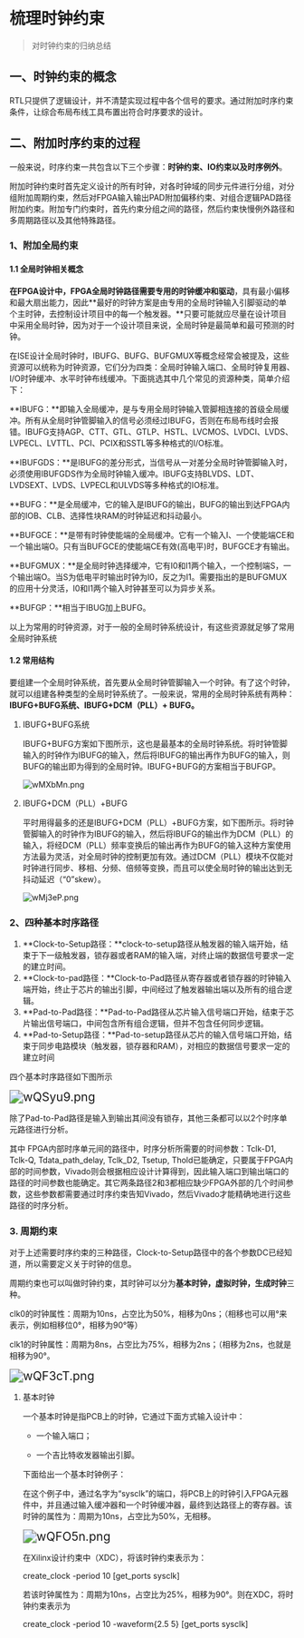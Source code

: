 # 梳理时钟约束

> 对时钟约束的归纳总结

## 一、时钟约束的概念

RTL只提供了逻辑设计，并不清楚实现过程中各个信号的要求。通过附加时序约束条件，让综合布局布线工具布置出符合时序要求的设计。

## 二、附加时序约束的过程

一般来说，时序约束一共包含以下三个步骤：**时钟约束、IO约束以及时序例外**。

附加时钟约束时首先定义设计的所有时钟，对各时钟域的同步元件进行分组，对分组附加周期约束，然后对FPGA输入输出PAD附加偏移约束、对组合逻辑PAD路径附加约束。附加专门约束时，首先约束分组之间的路径，然后约束快慢例外路径和多周期路径以及其他特殊路径。

### 1、附加全局约束

#### 1.1 全局时钟相关概念

**在FPGA设计中，FPGA全局时钟路径需要专用的时钟缓冲和驱动**，具有最小偏移和最大扇出能力，因此**最好的时钟方案是由专用的全局时钟输入引脚驱动的单个主时钟，去控制设计项目中的每一个触发器。**只要可能就应尽量在设计项目中采用全局时钟，因为对于一个设计项目来说，全局时钟是最简单和最可预测的时钟。

在ISE设计全局时钟时，IBUFG、BUFG、BUFGMUX等概念经常会被提及，这些资源可以统称为时钟资源，它们分为四类：全局时钟输入端口、全局时钟复用器、I/O时钟缓冲、水平时钟布线缓冲。下面挑选其中几个常见的资源种类，简单介绍下：

**IBUFG：**即输入全局缓冲，是与专用全局时钟输入管脚相连接的首级全局缓冲。所有从全局时钟管脚输入的信号必须经过IBUFG，否则在布局布线时会报错。IBUFG支持AGP、CTT、GTL、GTLP、HSTL、LVCMOS、LVDCI、LVDS、LVPECL、LVTTL、PCI、PCIX和SSTL等多种格式的I/O标准。

**IBUFGDS：**是IBUFG的差分形式，当信号从一对差分全局时钟管脚输入时，必须使用IBUFGDS作为全局时钟输入缓冲。IBUFG支持BLVDS、LDT、LVDSEXT、LVDS、LVPECL和ULVDS等多种格式的IO标准。

**BUFG：**是全局缓冲，它的输入是IBUFG的输出，BUFG的输出到达FPGA内部的IOB、CLB、选择性块RAM的时钟延迟和抖动最小。

**BUFGCE：**是带有时钟使能端的全局缓冲。它有一个输入I、一个使能端CE和一个输出端O。只有当BUFGCE的使能端CE有效(高电平)时，BUFGCE才有输出。

**BUFGMUX：**是全局时钟选择缓冲，它有I0和I1两个输入，一个控制端S，一个输出端O。当S为低电平时输出时钟为I0，反之为I1。需要指出的是BUFGMUX的应用十分灵活，I0和I1两个输入时钟甚至可以为异步关系。

**BUFGP：**相当于IBUG加上BUFG。

以上为常用的时钟资源，对于一般的全局时钟系统设计，有这些资源就足够了常用全局时钟系统

#### 1.2 常用结构

要组建一个全局时钟系统，首先要从全局时钟管脚输入一个时钟。有了这个时钟，就可以组建各种类型的全局时钟系统了。一般来说，常用的全局时钟系统有两种：**IBUFG+BUFG系统、IBUFG+DCM（PLL）+ BUFG。**

1. IBUFG+BUFG系统

   IBUFG+BUFG方案如下图所示，这也是最基本的全局时钟系统。将时钟管脚输入的时钟作为IBUFG的输入，然后将IBUFG的输出再作为BUFG的输入，则BUFG的输出即为得到的全局时钟。IBUFG+BUFG的方案相当于BUFGP。

   ![wMXbMn.png](https://s1.ax1x.com/2020/09/08/wMXbMn.png)

2. IBUFG+DCM（PLL）+BUFG

   平时用得最多的还是IBUFG+DCM（PLL）+BUFG方案，如下图所示。将时钟管脚输入的时钟作为IBUFG的输入，然后将IBUFG的输出作为DCM（PLL）的输入，将经DCM（PLL）频率变换后的输出再作为BUFG的输入这种方案使用方法最为灵活，对全局时钟的控制更加有效。通过DCM（PLL）模块不仅能对时钟进行同步、移相、分频、倍频等变换，而且可以使全局时钟的输出达到无抖动延迟（“0”skew）。

   ![wMj3eP.png](https://s1.ax1x.com/2020/09/08/wMj3eP.png)

### 2、四种基本时序路径

1. **Clock-to-Setup路径：**clock-to-setup路径从触发器的输入端开始，结束于下一级触发器，锁存器或者RAM的输入端，对终止端的数据信号要求一定的建立时间。
2. **Clock-to-pad路径：**Clock-to-Pad路径从寄存器或者锁存器的时钟输入端开始，终止于芯片的输出引脚，中间经过了触发器输出端以及所有的组合逻辑。
3. **Pad-to-Pad路径：**Pad-to-Pad路径从芯片输入信号端口开始，结束于芯片输出信号端口，中间包含所有组合逻辑，但并不包含任何同步逻辑。
4. **Pad-to-Setup路径：**Pad-to-setup路径从芯片的输入信号端口开始，结束于同步电路模块（触发器，锁存器和RAM），对相应的数据信号要求一定的建立时间

四个基本时序路径如下图所示

<img src="https://s1.ax1x.com/2020/09/08/wQSyu9.png" alt="wQSyu9.png" style="zoom:150%;" />

除了Pad-to-Pad路径是输入到输出其间没有锁存，其他三条都可以以2个时序单元路径进行分析。

其中 FPGA内部时序单元间的路径中，时序分析所需要的时间参数：Tclk-D1, Tclk-Q, Tdata_path_delay, Tclk_D2, Tsetup, Thold已能确定，只要属于FPGA内部的时间参数，Vivado则会根据相应设计计算得到，因此输入端口到输出端口的路径的时间参数也能确定。其它两条路径2和3都相应缺少FPGA外部的几个时间参数，这些参数都需要通过时序约束告知Vivado，然后Vivado才能精确地进行这些路径的时序分析。

### 3. 周期约束

对于上述需要时序约束的三种路径，Clock-to-Setup路径中的各个参数DC已经知道，所以需要定义关于时钟的信息。

周期约束也可以叫做时钟约束，其时钟可以分为**基本时钟，虚拟时钟，生成时钟**三种。

clk0的时钟属性：周期为10ns，占空比为50%，相移为0ns；（相移也可以用°来表示，例如相移位0°，相移为90°等）

clk1的时钟属性：周期为8ns，占空比为75%，相移为2ns；（相移为2ns，也就是相移为90°。

<img src="https://s1.ax1x.com/2020/09/08/wQF3cT.png" alt="wQF3cT.png" style="zoom:150%;" />

1. 基本时钟

   一个基本时钟是指PCB上的时钟，它通过下面方式输入设计中：

   - 一个输入端口；

   - 一个吉比特收发器输出引脚。

   下面给出一个基本时钟例子：

   在这个例子中，通过名字为“sysclk”的端口，将PCB上的时钟引入FPGA元器件中，并且通过输入缓冲器和一个时钟缓冲器，最终到达路径上的寄存器。该时钟的属性为：周期为10ns，占空比为50%，无相移。

   <img src="https://s1.ax1x.com/2020/09/08/wQFO5n.png" alt="wQFO5n.png" style="zoom:150%;" />

   在Xilinx设计约束中（XDC），将该时钟约束表示为：

   create_clock -period 10 [get_ports sysclk]

   若该时钟属性为：周期为10ns，占空比为25%，相移为90°。则在XDC，将时钟约束表示为

   create_clock -period 10 -waveform{2.5 5} [get_ports sysclk]